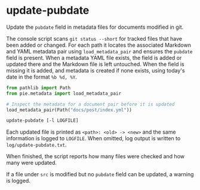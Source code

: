 # update-pubdate

Update the `pubdate` field in metadata files for documents modified in git.

The console script scans `git status --short` for tracked files that have been
added or changed. For each path it locates the associated Markdown and YAML
metadata pair using `load_metadata_pair` and ensures the `pubdate` field is
present. When a metadata YAML file exists, the field is added or updated there
and the Markdown file is left untouched. When the field is missing it is added,
and metadata is created if none exists, using today's date in the format
`%b %d, %Y`.

```python
from pathlib import Path
from pie.metadata import load_metadata_pair

# Inspect the metadata for a document pair before it is updated
load_metadata_pair(Path("docs/post/index.yml"))
```

```bash
update-pubdate [-l LOGFILE]
```

Each updated file is printed as `<path>: <old> -> <new>` and the same
information is logged to `LOGFILE`. When omitted, log output is written to
`log/update-pubdate.txt`.

When finished, the script reports how many files were checked and how many were
updated.

If a file under `src` is modified but no `pubdate` field can be updated, a
warning is logged.
